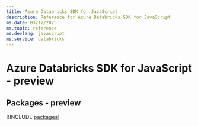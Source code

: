 ```yaml
---
title: Azure Databricks SDK for JavaScript
description: Reference for Azure Databricks SDK for JavaScript
ms.date: 03/17/2025
ms.topic: reference
ms.devlang: javascript
ms.service: databricks
---
```

# Azure Databricks SDK for JavaScript - preview
## Packages - preview
[!INCLUDE [packages](databricks-index.md)]